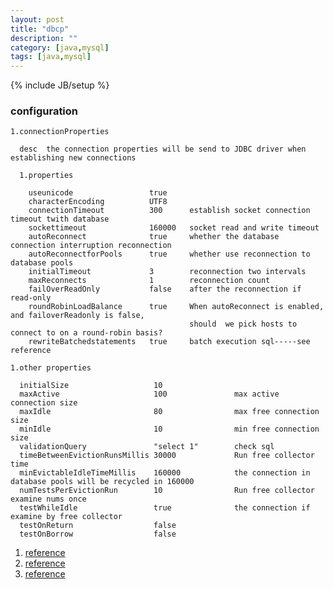 ```yaml
---
layout: post
title: "dbcp"
description: ""
category: [java,mysql]
tags: [java,mysql]
---
```

{% include JB/setup %}

### configuration

    1.connectionProperties

      desc  the connection properties will be send to JDBC driver when establishing new connections  

      1.properties

        useunicode                 true
        characterEncoding          UTF8
        connectionTimeout          300      establish socket connection timeout twith database 
        sockettimeout              160000   socket read and write timeout
        autoReconnect              true     whether the database connection interruption reconnection
        autoReconnectforPools      true     whether use reconnection to database pools
        initialTimeout             3        reconnection two intervals
        maxReconnects              1        reconnection count
        failOverReadOnly           false    after the reconnection if read-only
        roundRobinLoadBalance      true     When autoReconnect is enabled, and failoverReadonly is false, 
                                            should  we pick hosts to connect to on a round-robin basis?
        rewriteBatchedstatements   true     batch execution sql-----see reference

    1.other properties

      initialSize        			10
      maxActive          			100               max active connection size
      maxIdle            			80       		  max free connection size
      minIdle            			10       		  min free connection size
      validationQuery    			"select 1"        check sql
      timeBetweenEvictionRunsMillis 30000             Run free collector time
      minEvictableIdleTimeMillis    160000            the connection in database pools will be recycled in 160000
      numTestsPerEvictionRun        10                Run free collector examine nums once
      testWhileIdle                 true              the connection if examine by free collector
      testOnReturn                  false             
      testOnBorrow                  false             



1. [reference](http://dev.mysql.com/doc/connectors/en/connector-j-reference-configuration-properties.html)
1. [reference](http://commons.apache.org/proper/commons-dbcp/configuration.html)
1. [reference](http://www.cnblogs.com/chenjianjx/archive/2012/08/14/2637914.html)


